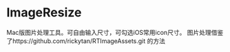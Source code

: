 # ImageResize
Mac版图片处理工具。可自由输入尺寸，可勾选iOS常用icon尺寸。
图片处理借鉴了https://github.com/rickytan/RTImageAssets.git 的方法
